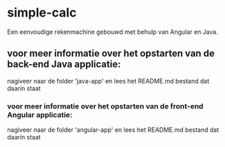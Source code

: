# simple-calc
Een eenvoudige rekenmachine gebouwd met behulp van Angular en Java.


## voor meer informatie over het opstarten van de back-end Java applicatie:
nagiveer naar de folder 'java-app' en lees het README.md bestand dat daarin staat

### voor meer informatie over het opstarten van de front-end Angular applicatie:
nagiveer naar de folder 'angular-app' en lees het README.md bestand dat daarin staat
